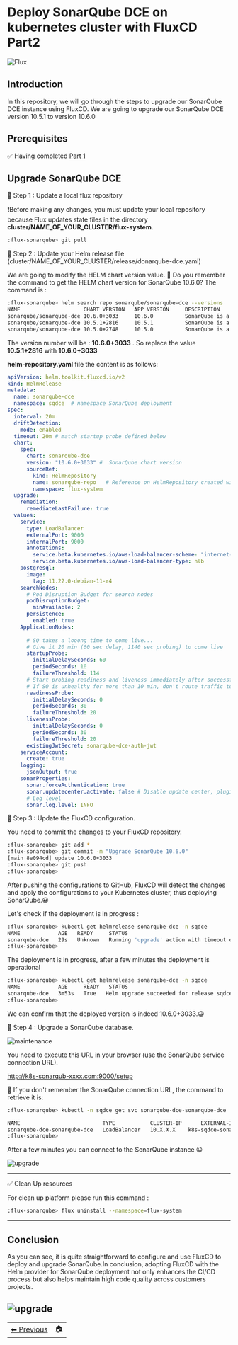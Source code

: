 # Deploy SonarQube DCE on kubernetes cluster with FluxCD Part2

![Flux](imgs/helm-fluxcd1.jpg)

## Introduction

In this repository, we will go through the steps to upgrade our SonarQube DCE instance using FluxCD.
We are going to upgrade our SonarQube DCE version 10.5.1 to version 10.6.0

## Prerequisites

✅ Having completed [Part 1](README.md)

## Upgrade SonarQube DCE

 📌 Step 1 : Update a local flux repository

 ❗️Before making any changes, you must update your local repository because Flux updates state files in the directory **cluster/NAME_OF_YOUR_CLUSTER/flux-system**.

 ```bash 
:flux-sonarqube> git pull
```

📌 Step 2 : Update your Helm release file (cluster/NAME_OF_YOUR_CLUSTER/release/donarqube-dce.yaml)

 We are going to modify the HELM chart version value.
 🤔 Do you remember the command to get the HELM chart version for SonarQube 10.6.0? 
 The command is :

 ```bash 
:flux-sonarqube> helm search repo sonarqube/sonarqube-dce --versions
NAME                    CHART VERSION   APP VERSION     DESCRIPTION                                       
sonarqube/sonarqube-dce 10.6.0+3033     10.6.0          SonarQube is a self-managed, automatic code rev...
sonarqube/sonarqube-dce 10.5.1+2816     10.5.1          SonarQube is a self-managed, automatic code rev...
sonarqube/sonarqube-dce 10.5.0+2748     10.5.0          SonarQube is a self-managed, automatic code rev...
```

The version number will be : **10.6.0+3033** . So replace the value **10.5.1+2816** with **10.6.0+3033**

 **helm-repository.yaml** file the content is as follows:

```yaml
apiVersion: helm.toolkit.fluxcd.io/v2
kind: HelmRelease
metadata:
  name: sonarqube-dce
  namespace: sqdce  # namespace SonarQube deployment
spec:
  interval: 20m
  driftDetection:
    mode: enabled
  timeout: 20m # match startup probe defined below
  chart:
    spec:
      chart: sonarqube-dce
      version: "10.6.0+3033" #  SonarQube chart version
      sourceRef:
        kind: HelmRepository 
        name: sonarqube-repo   # Reference on HelmRepository created with helm-repository.yaml file
        namespace: flux-system
  upgrade:
    remediation:
      remediateLastFailure: true
  values:
    service:
      type: LoadBalancer
      externalPort: 9000
      internalPort: 9000
      annotations:
        service.beta.kubernetes.io/aws-load-balancer-scheme: "internet-facing"
        service.beta.kubernetes.io/aws-load-balancer-type: nlb
    postgresql:
      image:
        tag: 11.22.0-debian-11-r4
    searchNodes:
      # Pod Disruption Budget for search nodes
      podDisruptionBudget:
        minAvailable: 2
      persistence:
        enabled: true
    ApplicationNodes:
      
      # SQ takes a looong time to come live...
      # Give it 20 min (60 sec delay, 1140 sec probing) to come live
      startupProbe:
        initialDelaySeconds: 60
        periodSeconds: 10
        failureThreshold: 114
      # Start probing readiness and liveness immediately after successful startup
      # If SQ is unhealthy for more than 10 min, don't route traffic to it and restart it
      readinessProbe:
        initialDelaySeconds: 0
        periodSeconds: 30
        failureThreshold: 20
      livenessProbe:
        initialDelaySeconds: 0
        periodSeconds: 30
        failureThreshold: 20
      existingJwtSecret: sonarqube-dce-auth-jwt
    serviceAccount:
      create: true
    logging:
      jsonOutput: true
    sonarProperties:
      sonar.forceAuthentication: true
      sonar.updatecenter.activate: false # Disable update center, plugins are managed via Helm chart values and pinned to specific version
      # Log level
      sonar.log.level: INFO
```

📌 Step 3 : Update the FluxCD configuration.

You need to commit the changes to your FluxCD repository.

```bash 
:flux-sonarqube> git add *
:flux-sonarqube> git commit -m "Upgrade SonarQube 10.6.0"
[main 8e094cd] update 10.6.0+3033
:flux-sonarqube> git push
:flux-sonarqube>
```

After pushing the configurations to GitHub, FluxCD will detect the changes and apply the configurations to your Kubernetes cluster, thus deploying SonarQube.😀

Let's check if the deployment is in progress :

```bash 
:flux-sonarqube> kubectl get helmrelease sonarqube-dce -n sqdce
NAME            AGE   READY     STATUS
sonarqube-dce   29s   Unknown   Running 'upgrade' action with timeout of 20m0s
:flux-sonarqube>
```

The deployment is in progress, after a few minutes the deployment is operational

```bash 
:flux-sonarqube> kubectl get helmrelease sonarqube-dce -n sqdce
NAME            AGE     READY   STATUS
sonarqube-dce   3m53s   True   Helm upgrade succeeded for release sqdce/sonarqube-dce.v2 with chart sonarqube-dce@10.6.0+3033
:flux-sonarqube>
```

We can confirm that the deployed version is indeed 10.6.0+3033.😀


📌 Step 4 : Upgrade a SonarQube database.

![maintenance](imgs/maintenance.png)

You need to execute this URL in your browser (use the SonarQube service connection URL).

http://k8s-sonarqub-xxxx.com:9000/setup

🤔 If you don't remember the SonarQube connection URL, the command to retrieve it is:
```bash 
:flux-sonarqube> kubectl -n sqdce get svc sonarqube-dce-sonarqube-dce

NAME                          TYPE           CLUSTER-IP      EXTERNAL-IP                   PORT(S)      AGE
sonarqube-dce-sonarqube-dce   LoadBalancer   10.X.X.X    k8s-sqdce-sonarqub-xxxx.com   9000:31935/TCP   111m
:flux-sonarqube>
```

 After a few minutes you can connect to the SonarQube instance 😀

![upgrade](imgs/upgrade.png)

-----

✅ Clean Up resources

For clean up platform please run this command :
```bash 
:flux-sonarqube> flux uninstall --namespace=flux-system
```

----

## Conclusion

As you can see, it is quite straightforward to configure and use FluxCD to deploy and upgrade SonarQube.In conclusion, adopting FluxCD with the Helm provider for SonarQube deployment not only enhances the CI/CD process but also helps maintain high code quality across customers projects.


![upgrade](../imgs/grommet1.png)
-----
<table>
<tr style="border: 0px transparent">
    <td style="border: 0px transparent"> <a href="README.md" title="Upgrade SonarQube DCE with FluxCD part 1">⬅ Previous</a></td><td style="border: 0px transparent"><a href="../README.md" title="home">🏠</a></td>
</tr>

</table>